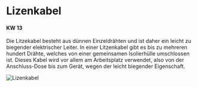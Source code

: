 # Lizenkabel

#### KW 13

Die Litzekabel besteht aus dünnen Einzeldrähten und ist daher ein leicht zu biegender elektrischer Leiter. In einer Litzenkabel gibt es bis zu mehreren hundert Drähte, welches von einer gemeinsamen Isolierhülle umschlossen ist. Dieses Kabel wird vor allem am Arbeitsplatz verwendet, also von der Anschluss-Dose bis zum Gerät, wegen der leicht biegender Eigenschaft. 

![Lizenkabel](../bilder/lizen.png)
